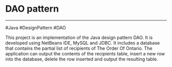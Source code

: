 # DAO pattern

---

#Java #DesignPattern #DAO

This project is an implementation of the Java design pattern DAO. It is developed using NetBeans IDE, MySQL and JDBC. It includes a database that contains the partial list of recipients of The Order Of Ontario. The application can output the contents of the recipients table, insert a new row into the database, delete the row inserted and output the resulting table. 
